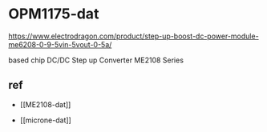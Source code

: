 
# OPM1175-dat

https://www.electrodragon.com/product/step-up-boost-dc-power-module-me6208-0-9-5vin-5vout-0-5a/

based chip DC/DC Step up Converter ME2108 Series 


## ref 

- [[ME2108-dat]]

- [[microne-dat]]



